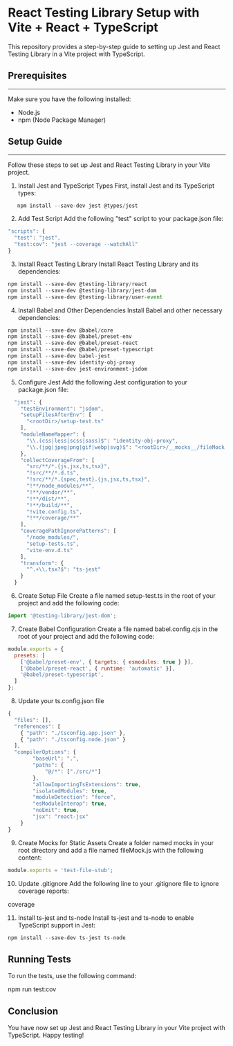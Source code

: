 # React Testing Library Setup with Vite + React + TypeScript 

This repository provides a step-by-step guide to setting up Jest and React Testing Library in a Vite project with TypeScript.

## Prerequisites
---
Make sure you have the following installed:

 - Node.js
 - npm (Node Package Manager)

## Setup Guide
---
Follow these steps to set up Jest and React Testing Library in your Vite project.

1. Install Jest and TypeScript Types
First, install Jest and its TypeScript types:

```js 
   npm install --save-dev jest @types/jest 
```

2. Add Test Script
Add the following "test" script to your package.json file:

```js 
"scripts": {
  "test": "jest",
  "test:cov": "jest --coverage --watchAll"
}
```

3. Install React Testing Library
Install React Testing Library and its dependencies:

```js 
npm install --save-dev @testing-library/react
npm install --save-dev @testing-library/jest-dom
npm install --save-dev @testing-library/user-event
```

4. Install Babel and Other Dependencies
Install Babel and other necessary dependencies:

```js 
npm install --save-dev @babel/core
npm install --save-dev @babel/preset-env
npm install --save-dev @babel/preset-react
npm install --save-dev @babel/preset-typescript
npm install --save-dev babel-jest
npm install --save-dev identity-obj-proxy
npm install --save-dev jest-environment-jsdom
```

5. Configure Jest
Add the following Jest configuration to your package.json file:

```js 
  "jest": {
    "testEnvironment": "jsdom",
    "setupFilesAfterEnv": [
      "<rootDir>/setup-test.ts"
    ],
    "moduleNameMapper": {
      "\\.(css|less|scss|sass)$": "identity-obj-proxy",
      "\\.(jpg|jpeg|png|gif|webp|svg)$": "<rootDir>/__mocks__/fileMock.js"
    },
    "collectCoverageFrom": [
      "src/**/*.{js,jsx,ts,tsx}",
      "!src/**/*.d.ts",
      "!src/**/*.{spec,test}.{js,jsx,ts,tsx}",
      "!**/node_modules/**",
      "!**/vendor/**",
      "!**/dist/**",
      "!**/build/**",
      "!vite.config.ts",
      "!**/coverage/**"
    ],
    "coveragePathIgnorePatterns": [
      "/node_modules/",
      "setup-tests.ts",
      "vite-env.d.ts"
    ],
    "transform": {
      "^.+\\.tsx?$": "ts-jest"
    }
  }
```  

6. Create Setup File
Create a file named setup-test.ts in the root of your project and add the following code:

```js 
import '@testing-library/jest-dom';
```

7. Create Babel Configuration
Create a file named babel.config.cjs in the root of your project and add the following code:

```js
module.exports = {
  presets: [
    ['@babel/preset-env', { targets: { esmodules: true } }],
    ['@babel/preset-react', { runtime: 'automatic' }],
    '@babel/preset-typescript',
  ]
};
```

8. Update your ts.config.json file

```js 
{
  "files": [],
  "references": [
    { "path": "./tsconfig.app.json" },
    { "path": "./tsconfig.node.json" }
  ],
  "compilerOptions": {
		"baseUrl": ".",
		"paths": {
			"@/*": ["./src/*"]
		},
		"allowImportingTsExtensions": true,
		"isolatedModules": true,
		"moduleDetection": "force",
		"esModuleInterop": true,
		"noEmit": true,
		"jsx": "react-jsx"
	}
}
```

9. Create Mocks for Static Assets
Create a folder named mocks in your root directory and add a file named fileMock.js with the following content:

```js
module.exports = 'test-file-stub';
```

10. Update .gitignore
Add the following line to your .gitignore file to ignore coverage reports:

coverage

11. Install ts-jest and ts-node
Install ts-jest and ts-node to enable TypeScript support in Jest:

```js 
npm install --save-dev ts-jest ts-node
```

## Running Tests
To run the tests, use the following command:

npm run test:cov

## Conclusion
You have now set up Jest and React Testing Library in your Vite project with TypeScript. Happy testing!